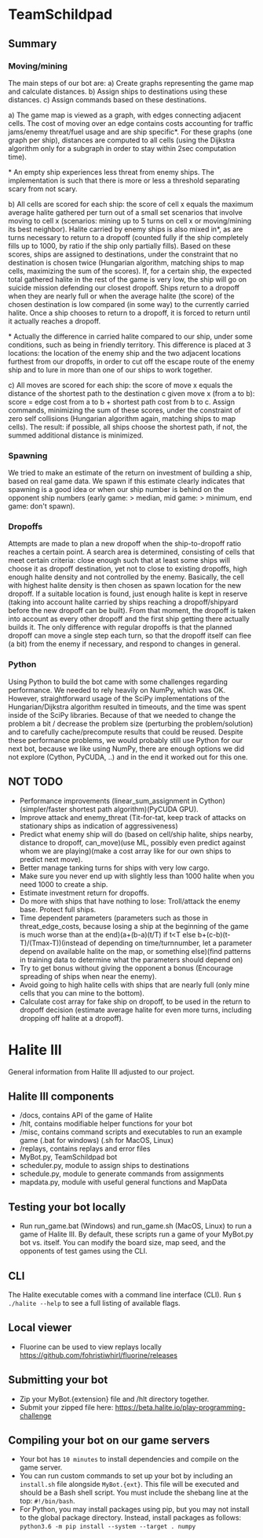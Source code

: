 # TeamSchildpad

## Summary

### Moving/mining
The main steps of our bot are:
a) Create graphs representing the game map and calculate distances.
b) Assign ships to destinations using these distances.
c) Assign commands based on these destinations.

a) The game map is viewed as a graph, with edges connecting adjacent cells. The cost of moving over an edge contains costs accounting for traffic jams/enemy threat/fuel usage and are ship specific*. For these graphs (one graph per ship), distances are computed to all cells (using the Dijkstra algorithm only for a subgraph in order to stay within 2sec computation time).

\* An empty ship experiences less threat from enemy ships. The implementation is such that there is more or less a threshold separating scary from not scary.

b) All cells are scored for each ship: the score of cell x equals the maximum average halite gathered per turn out of a small set scenarios that involve moving to cell x (scenarios: mining up to 5 turns on cell x or moving/mining its best neighbor). Halite carried by enemy ships is also mixed in*, as are turns necessary to return to a dropoff (counted fully if the ship completely fills up to 1000, by ratio if the ship only partially fills). Based on these scores, ships are assigned to destinations, under the constraint that no destination is chosen twice (Hungarian algorithm, matching ships to map cells, maximizing the sum of the scores). If, for a certain ship, the expected total gathered halite in the rest of the game is very low, the ship will go on suicide mission defending our closest dropoff. Ships return to a dropoff when they are nearly full or when the average halite (the score) of the chosen destination is low compared (in some way) to the currently carried halite. Once a ship chooses to return to a dropoff, it is forced to return until it actually reaches a dropoff.

\* Actually the difference in carried halite compared to our ship, under some conditions, such as being in friendly territory. This difference is placed at 3 locations: the location of the enemy ship and the two adjacent locations furthest from our dropoffs, in order to cut off the escape route of the enemy ship and to lure in more than one of our ships to work together.

c) All moves are scored for each ship: the score of move x equals the distance of the shortest path to the destination c given move x (from a to b): score = edge cost from a to b + shortest path cost from b to c. Assign commands, minimizing the sum of these scores, under the constraint of zero self collisions (Hungarian algorithm again, matching ships to map cells). The result: if possible, all ships choose the shortest path, if not, the summed additional distance is minimized.

### Spawning
We tried to make an estimate of the return on investment of building a ship, based on real game data. We spawn if this estimate clearly indicates that spawning is a good idea or when our ship number is behind on the opponent ship numbers (early game: > median, mid game: > minimum, end game: don't spawn).

### Dropoffs
Attempts are made to plan a new dropoff when the ship-to-dropoff ratio reaches a certain point. A search area is determined, consisting of cells that meet certain criteria: close enough such that at least some ships will choose it as dropoff destination, yet not to close to existing dropoffs, high enough halite density and not controlled by the enemy. Basically, the cell with highest halite density is then chosen as spawn location for the new dropoff. If a suitable location is found, just enough halite is kept in reserve (taking into account halite carried by ships reaching a dropoff/shipyard before the new dropoff can be built). From that moment, the dropoff is taken into account as every other dropoff and the first ship getting there actually builds it. The only difference with regular dropoffs is that the planned dropoff can move a single step each turn, so that the dropoff itself can flee (a bit) from the enemy if necessary, and respond to changes in general.

### Python
Using Python to build the bot came with some challenges regarding performance. We needed to rely heavily on NumPy, which was OK. However, straightforward usage of the SciPy implementations of the Hungarian/Dijkstra algorithm resulted in timeouts, and the time was spent inside of the SciPy libraries. Because of that we needed to change the problem a bit / decrease the problem size (perturbing the problem/solution) and to carefully cache/precompute results that could be reused. Despite these performance problems, we would probably still use Python for our next bot, because we like using NumPy, there are enough options we did not explore (Cython, PyCUDA, ..) and in the end it worked out for this one.


## NOT TODO
- Performance improvements (linear_sum_assignment in Cython)(simpler/faster shortest path algorithm)(PyCUDA GPU).
- Improve attack and enemy_threat (Tit-for-tat, keep track of attacks on stationary ships as indication of aggressiveness)
- Predict what enemy ship will do (based on cell/ship halite, ships nearby, distance to dropoff, can_move)(use ML, possibly even predict against whom we are playing)(make a cost array like for our own ships to predict next move).
- Better manage tanking turns for ships with very low cargo.
- Make sure you never end up with slightly less than 1000 halite when you need 1000 to create a ship.
- Estimate investment return for dropoffs.
- Do more with ships that have nothing to lose: Troll/attack the enemy base. Protect full ships.
- Time dependent parameters (parameters such as those in threat_edge_costs, because losing a ship at the beginning of the game is much worse than at the end)(a+(b-a)(t/T) if t<T else b+(c-b)(t-T)/(Tmax-T))(instead of depending on time/turnnumber, let a parameter depend on available halite on the map, or something else)(find patterns in training data to determine what the parameters should depend on)
- Try to get bonus without giving the opponent a bonus (Encourage spreading of ships when near the enemy).
- Avoid going to high halite cells with ships that are nearly full (only mine cells that you can mine to the bottom).
- Calculate cost array for fake ship on dropoff, to be used in the return to dropoff decision (estimate average halite for even more turns, including dropping off halite at a dropoff).

# Halite III
General information from Halite III adjusted to our project.

## Halite III components
* /docs, contains API of the game of Halite 
* /hlt, contains modifiable helper functions for your bot
* /misc, contains command scripts and executables to run an example game (.bat for windows) (.sh for MacOS, Linux)
* /replays, contains replays and error files
* MyBot.py, TeamSchildpad bot
* scheduler.py, module to assign ships to destinations
* schedule.py, module to generate commands from assignments
* mapdata.py, module with useful general functions and MapData

## Testing your bot locally
* Run run_game.bat (Windows) and run_game.sh (MacOS, Linux) to run a game of Halite III. By default, these scripts run a game of your MyBot.py bot vs. itself.  You can modify the board size, map seed, and the opponents of test games using the CLI.

## CLI
The Halite executable comes with a command line interface (CLI). Run `$ ./halite --help` to see a full listing of available flags.


## Local viewer
* Fluorine can be used to view replays locally https://github.com/fohristiwhirl/fluorine/releases

## Submitting your bot
* Zip your MyBot.{extension} file and /hlt directory together.
* Submit your zipped file here: https://beta.halite.io/play-programming-challenge

## Compiling your bot on our game servers
* Your bot has `10 minutes` to install dependencies and compile on the game server.
* You can run custom commands to set up your bot by including an `install.sh` file alongside `MyBot.{ext}`. This file will be executed and should be a Bash shell script. You must include the shebang line at the top: `#!/bin/bash`.
* For Python, you may install packages using pip, but you may not install to the global package directory. Instead, install packages as follows: `python3.6 -m pip install --system --target . numpy`
